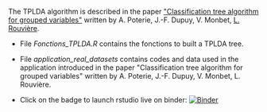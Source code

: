 
The TPLDA algorithm is described in the paper ["Classification tree algorithm for grouped variables"](https://hal.archives-ouvertes.fr/hal-01623570) written by A. Poterie, J.-F. Dupuy, V. Monbet, [L. Rouvière](https://github.com/lrouviere).

- File *Fonctions_TPLDA.R* contains the fonctions to built a TPLDA tree.

- File *application_real_datasets* contains codes and data used in the application introduced in the paper "Classification tree algorithm for grouped variables" written by A. Poterie, J.-F. Dupuy, V. Monbet, L. Rouvière.

- Click on the badge to launch rstudio live on binder: [![Binder](https://mybinder.org/badge.svg)](https://mybinder.org/v2/gh/apoterie/TPLDA/master?urlpath=rstudio)
